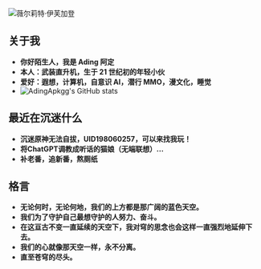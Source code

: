 ![薇尔莉特·伊芙加登](https://picbed.saop.cc/moe/moe_60.png)

## 关于我

- **你好陌生人，我是 Ading 阿定**
- **本人：武装直升机，生于 21 世纪初的年轻小伙**
- **爱好：遐想，计算机，自意识 AI，潜行 MMO，漫文化，睡觉**
- ![AdingApkgg's GitHub stats](https://github-readme-stats.vercel.app/api?username=AdingApkgg&show_icons=true&theme=radical)

## 最近在沉迷什么

- **沉迷原神无法自拔，UID198060257，可以来找我玩！**
- **将ChatGPT调教成听话的猫娘（无端联想）...**
- **补老番，追新番，熬厕纸**

## 格言

- **无论何时，无论何地，我们的上方都是那广阔的蓝色天空。**
- **我们为了守护自己最想守护的人努力、奋斗。**
- **在这亘古不变一直延续的天空下，我对穹的思念也会这样一直强烈地延伸下去。**
- **我们的心就像那天空一样，永不分离。**
- **直至苍穹的尽头。**
